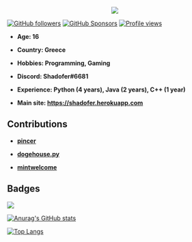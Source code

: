 <p align='center'><img src='https://i.ibb.co/WcQ6p2J/favicon.png'></p>

[![GitHub followers](https://img.shields.io/github/followers/Shadofer?style=social)](https://github.com/Shadofer?tab=followers) [![GitHub Sponsors](https://img.shields.io/github/sponsors/Shadofer)](https://patreon.com/Shadofer) [![Profile views](https://komarev.com/ghpvc/?username=Shadofer)](https://github.com/Shadofer)

- **Age: 16**

- **Country: Greece**

- **Hobbies: Programming, Gaming**

- **Discord: Shadofer#6681**

- **Experience: Python (4 years), Java (2 years), C++ (1 year)**

- **Main site: https://shadofer.herokuapp.com**

## Contributions

- **[pincer](https://github.com/pincer-org/pincer)**

- **[dogehouse.py](https://github.com/dogegarden/dogehouse.py)**

- **[mintwelcome](https://github.com/linuxmint/mintwelcome)**

## Badges

<img src="https://github-profile-trophy.vercel.app/?username=shadofer&theme=onedark" />

[![Anurag's GitHub stats](https://github-readme-stats.vercel.app/api?username=Shadofer&count_private=true&show_icons=true&theme=react&border_radius=10)](https://github.com/Shadofer)

[![Top Langs](https://github-readme-stats.vercel.app/api/top-langs/?username=Shadofer&theme=react)](https://github.com/Shadofer)
